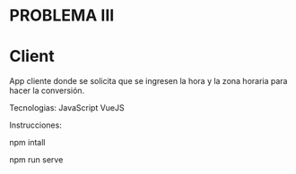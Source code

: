 # PROBLEMA III
# Client

App cliente donde se solicita que se ingresen la hora y la zona horaria para hacer la conversión.

Tecnologias:
JavaScript
VueJS

Instrucciones:

npm intall

npm run serve

